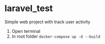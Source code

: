 # laravel_test
Simple web project with track user activity


1. Open terminal
2. In root folder ```docker-compose up -d --build```
